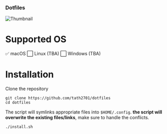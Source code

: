 ### Dotfiles
![Thumbnail](https://raw.githubusercontent.com/tath2701/dotfiles/main/misc/assets/dotfile_thumbnail.png)
# Supported OS
:white_check_mark: macOS 
:white_large_square: Linux (TBA)
:white_large_square: Windows (TBA)

# Installation
Clone the repository
```
git clone https://github.com/tath2701/dotfiles
cd dotfiles
```

The script will symlinks appropriate files into ``$HOME/.config``. **the script will overwrite the existing files/links**, make sure to handle the conflicts.
```
./install.sh
```


